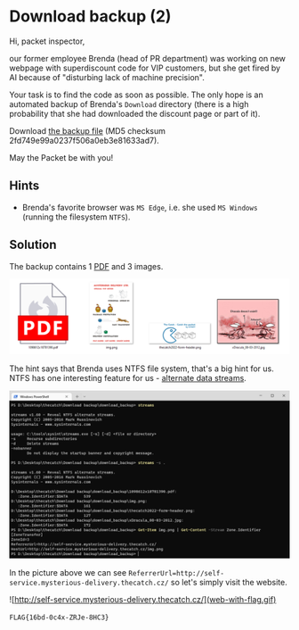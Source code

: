 # Download backup (2)

Hi, packet inspector,

our former employee Brenda (head of PR department) was working on new webpage with superdiscount code for VIP customers, but she get fired by AI because of "disturbing lack of machine precision".

Your task is to find the code as soon as possible. The only hope is an automated backup of Brenda's `Download` directory (there is a high probability that she had downloaded the discount page or part of it).

Download [the backup file](https://owncloud.cesnet.cz/index.php/s/ZgIMem5NDbS5SYZ) (MD5 checksum 2fd749e99a0237f506a0eb3e81633ad7).

May the Packet be with you!

## Hints

- Brenda's favorite browser was `MS Edge`, i.e. she used `MS Windows` (running the filesystem `NTFS`).

## Solution

The backup contains 1 [PDF](https://www.researchgate.net/publication/326313071_Shelter_housing_for_cats_Practical_aspects_of_design_and_construction_and_adaptation_of_existing_accommodation) and 3 images.

![backup files](files.png)

The hint says that Brenda uses NTFS file system, that's a big hint for us. NTFS has one interesting feature for us - [alternate data streams](https://learn.microsoft.com/en-us/openspecs/windows_protocols/ms-fscc/c54dec26-1551-4d3a-a0ea-4fa40f848eb3).

![reading data streams](reading-data-streams.png)

In the picture above we can see `ReferrerUrl=http://self-service.mysterious-delivery.thecatch.cz/` so let's simply visit the website.

![http://self-service.mysterious-delivery.thecatch.cz/](web-with-flag.gif)

`FLAG{16bd-0c4x-ZRJe-8HC3}`
